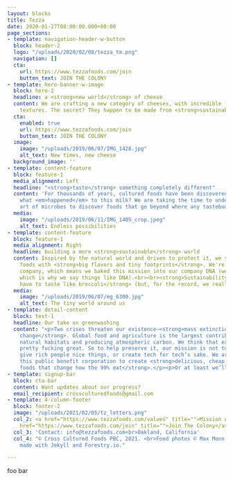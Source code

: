 ```yaml
---
layout: blocks
title: Tezza
date: 2020-01-27T08:00:00.000+00:00
page_sections:
- template: navigation-header-w-button
  block: header-2
  logo: "/uploads/2020/02/08/tezza_tm.png"
  navigation: []
  cta:
    url: https://www.tezzafoods.com/join
    button_text: JOIN THE COLONY
- template: hero-banner-w-image
  block: hero-2
  headline: a <strong>new world</strong> of cheese
  content: We are crafting a new category of cheeses, with incredible flavors and
    textures. The secret? They happen to be made from <strong>sustainable plants</strong>.
  cta:
    enabled: true
    url: https://www.tezzafoods.com/join
    button_text: JOIN THE COLONY
  image:
    image: "/uploads/2019/06/07/IMG_1428.jpg"
    alt_text: New times, new cheese
  background_image: ''
- template: content-feature
  block: feature-1
  media_alignment: Left
  headline: "<strong>taste</strong> something completely different"
  content: 'For thousands of years, cultured foods have been discovered by accident:
    what <em>happened</em> to this milk? We are taking the time to understand the
    art of microbes to discover foods that go beyond where any tastebuds have gone.'
  media:
    image: "/uploads/2019/06/11/IMG_1405_crop.jpeg"
    alt_text: Endless possibilities
- template: content-feature
  block: feature-1
  media_alignment: Right
  headline: building a more <strong>sustainable</strong> world
  content: Inspired by the natural world and driven to protect it, we set out to craft
    foods with <strong>big flavors and tiny footprints</strong>. We're a public benefit
    company, which means we baked this mission into our company DNA (we're also nerds,
    which is why we say things like DNA).<br><br><strong>Sustainability shouldn't
    have to taste like broccoli</strong> (but, for the record, we really like broccoli).
  media:
    image: "/uploads/2019/06/07/mg_6300.jpg"
    alt_text: The tiny world around us
- template: detail-content
  block: text-1
  headline: Our take on greenwashing
  content: "<p>Two crises threaten our existence—<strong>mass extinction and climate
    change</strong>. Global food and agriculture is the largest contributor to decimating
    natural habitats and producing atmospheric carbon. We think that existence is
    pretty fucking great. So to help preserve it, our mission is not to build a unicorn,
    give rich people nice things, or create tech for tech’s sake. We are building
    this public benefit corporation to create <strong>delicious, cheap, and nutritions
    foods that change how the 99% eat</strong>.</p><p>Or at least we’ll make nachos.</p>"
- template: signup-bar
  block: cta-bar
  content: Want updates about our progress?
  email_recipient: crossculturedfoods@gmail.com
- template: 4-column-footer
  block: footer-2
  image: "/uploads/2021/02/05/tz_letters.png"
  col_2: <a href="https://www.tezzafoods.com/values" title="">Mission And Values</a><br><a
    href="https://www.tezzafoods.com/join" title="">Join The Colony</a>
  col_3: 'Contact: info@tezzafoods.com<br>Oakland, California'
  col_4: "© Cross Cultured Foods PBC, 2021. <br>Food photos © Max Monn, 2019.<br>Site
    made with Jekyll and Forestry.io."

---
```

foo bar